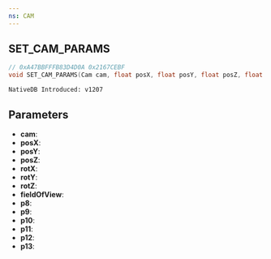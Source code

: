 ```yaml
---
ns: CAM
---
```

## SET_CAM_PARAMS

```c
// 0xA47BBFFFB83D4D0A 0x2167CEBF
void SET_CAM_PARAMS(Cam cam, float posX, float posY, float posZ, float rotX, float rotY, float rotZ, float fieldOfView, Any p8, int p9, int p10, int p11, Any p12, Any p13);
```

```
NativeDB Introduced: v1207
```

## Parameters
* **cam**:
* **posX**:
* **posY**:
* **posZ**:
* **rotX**:
* **rotY**:
* **rotZ**:
* **fieldOfView**:
* **p8**:
* **p9**:
* **p10**:
* **p11**:
* **p12**:
* **p13**:
